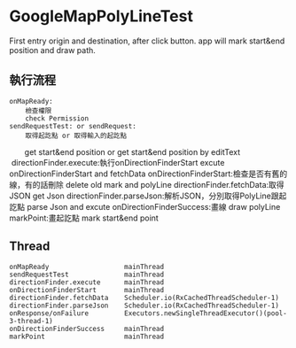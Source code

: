 # GoogleMapPolyLineTest
First entry origin and destination, after click button. app will mark start&amp;end position and draw path.

## 執行流程 ##
    onMapReady:
        檢查權限
        check Permission
    sendRequestTest: or sendRequest:
        取得起訖點 or 取得輸入的起訖點
        get start&end position or get start&end position by editText
    directionFinder.execute:執行onDirectionFinderStart
        excute onDirectionFinderStart and fetchData
    onDirectionFinderStart:檢查是否有舊的線，有的話刪除
        delete old mark and polyLine
    directionFinder.fetchData:取得JSON
        get Json
    directionFinder.parseJson:解析JSON，分別取得PolyLine跟起訖點
        parse Json and excute
    onDirectionFinderSuccess:畫線
        draw polyLine
    markPoint:畫起訖點
        mark start&end point

## Thread ##
    onMapReady                   mainThread         
    sendRequestTest              mainThread
    directionFinder.execute      mainThread
    onDirectionFinderStart       mainThread
    directionFinder.fetchData    Scheduler.io(RxCachedThreadScheduler-1)
    directionFinder.parseJson    Scheduler.io(RxCachedThreadScheduler-1)
    onResponse/onFailure         Executors.newSingleThreadExecutor()(pool-3-thread-1)
    onDirectionFinderSuccess     mainThread
    markPoint                    mainThread
